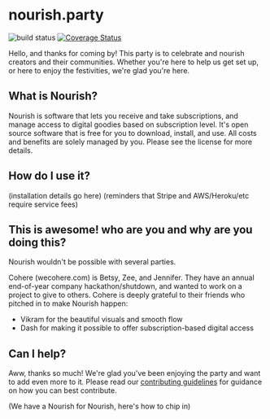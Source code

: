 # nourish.party

![build status](https://travis-ci.org/wecohere/nourish.party.svg?branch=primary)
[![Coverage Status](https://coveralls.io/repos/github/wecohere/nourish.party/badge.svg?branch=primary)](https://coveralls.io/github/wecohere/nourish.party?branch=primary)

Hello, and thanks for coming by!  This party is to celebrate and nourish creators and their communities.  Whether you're here to help us get set up, or here to enjoy the festivities, we're glad you're here.

## What is Nourish?
Nourish is software that lets you receive and take subscriptions, and manage access to digital goodies based on subscription level.  It's open source software that is free for you to download, install, and use.  All costs and benefits are solely managed by you.  Please see the license for more details.

## How do I use it?
(installation details go here)
(reminders that Stripe and AWS/Heroku/etc require service fees)

## This is awesome! who are you and why are you doing this?
Nourish wouldn't be possible with several parties.

Cohere (wecohere.com) is Betsy, Zee, and Jennifer.  They have an annual end-of-year company hackathon/shutdown, and wanted to work on a project to give to others.  Cohere is deeply grateful to their friends who pitched in to make Nourish happen:

* Vikram for the beautiful visuals and smooth flow
* Dash for making it possible to offer subscription-based digital access

## Can I help?
Aww, thanks so much!  We're glad you've been enjoying the party and want to add even more to it. Please read our [contributing guidelines](./CONTRIBUTING.md) for guidance on how you can best contribute.

(We have a Nourish for Nourish, here's how to chip in)
